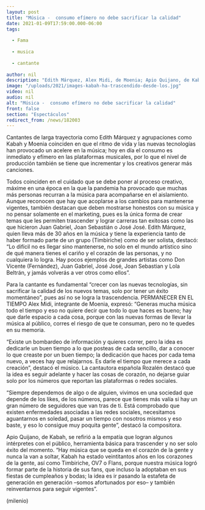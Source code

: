 ```yaml
---
layout: post
title: "Música -  consumo efímero no debe sacrificar la calidad"
date: 2021-01-09T17:59:00.000-06:00
tags:
  
  - Fama
  
  - musica
  
  - cantante
  
author: nil
description: "Edith Márquez, Alex Midi, de Moenia; Apio Quijano, de Kabah, y Rozalén destacan la importancia de adaptarse a la evolución de la industria con el fin de mantenerse vigentes. "
image: "/uploads/2021/images-kabah-ha-trascendido-desde-los.jpg"
video: nil
audio: nil
alt: "Música -  consumo efímero no debe sacrificar la calidad"
front: false
section: "Espectáculos"
redirect_from: /news/182003
---
```


Cantantes de larga trayectoria como Edith Márquez y agrupaciones como Kabah y Moenia coinciden en que el ritmo de vida y las nuevas tecnologías han provocado un acelere en la música; hoy en día el consumo es inmediato y efímero en las plataformas musicales, por lo que el nivel de producción también se tiene que incrementar y los creativos generar más canciones. 

Todos coinciden en el cuidado que se debe poner al proceso creativo, máxime en una época en la que la pandemia ha provocado que muchas más personas recurran a la música para acompañarse en el aislamiento. Aunque reconocen que hay que acoplarse a los cambios para mantenerse vigentes, también destacan que deben mostrarse honestos con su música y no pensar solamente en el marketing, pues es la única forma de crear temas que les permiten trascender y lograr carreras tan exitosas como las que hicieron Juan Gabriel, Joan Sebastián o José José. Edith Márquez, quien lleva más de 30 años en la música y tiene la experiencia tanto de haber formado parte de un grupo (Timbiriche) como de ser solista, destacó: “Lo difícil no es llegar sino mantenerse, no solo en el mundo artístico sino de qué manera tienes el cariño y el corazón de las personas, y no cualquiera lo logra. Hay pocos ejemplos de grandes artistas como Don Vicente (Fernández), Juan Gabriel, José José, Joan Sebastian y Lola Beltrán, y jamás volverás a ver otros como ellos”. 

Para la cantante es fundamental “crecer con las nuevas tecnologías, sin sacrificar la calidad de los nuevos temas, solo por tener un éxito momentáneo”, pues así no se logra la trascendencia. PERMANECER EN EL TIEMPO Alex Midi, integrante de Moenia, expresó: “Generas mucha música todo el tiempo y eso no quiere decir que todo lo que haces es bueno; hay que darle espacio a cada cosa, porque con las nuevas formas de llevar la música al público, corres el riesgo de que te consuman, pero no te quedes en su memoria. 

“Existe un bombardeo de información y quieres correr, pero la idea es dedicarle un buen tiempo a lo que posteas de cada sencillo, dar a conocer lo que creaste por un buen tiempo; la dedicación que haces por cada tema nuevo, a veces hay que relajarnos. Es darle el tiempo que merece a cada creación”, destacó el músico. La cantautora española Rozalén destacó que la idea es seguir adelante y hacer las cosas de corazón, no dejarse guiar solo por los números que reportan las plataformas o redes sociales. 

“Siempre dependemos de algo o de alguien, vivimos en una sociedad que depende de los likes, de los números, parece que tienes más valía si hay un gran número de seguidores que van tras de ti. Está comprobado que existen enfermedades asociadas a las redes sociales, necesitamos aguantarnos en soledad, pasar un tiempo con nosotros mismos y eso baste, y eso lo consigue muy poquita gente”, destacó la compositora. 

Apio Quijano, de Kabah, se refirió a la empatía que logran algunos intérpretes con el público, herramienta básica para trascender y no ser solo éxito del momento. “Hay música que se queda en el corazón de la gente y nunca la van a soltar, Kabah ha estado veintitantos años en los corazones de la gente, así como Timbiriche, OV7 o Flans, porque nuestra música logró formar parte de la historia de sus fans, que incluso la adoptaban en sus fiestas de cumpleaños y bodas; la idea es ir pasando la estafeta de generación en generación –somos afortunados por eso– y también reinventarnos para seguir vigentes”. 

(milenio)